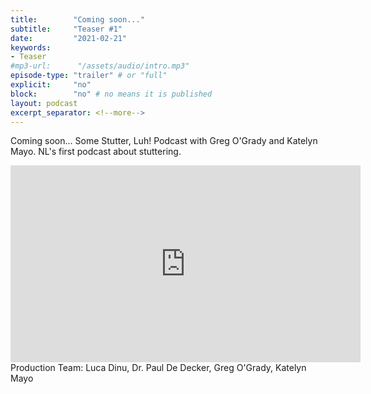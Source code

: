 ```yaml
---
title:        "Coming soon..."
subtitle:     "Teaser #1"
date:         "2021-02-21"
keywords:
- Teaser
#mp3-url:      "/assets/audio/intro.mp3"
episode-type: "trailer" # or "full"
explicit:     "no"
block:        "no" # no means it is published
layout: podcast
excerpt_separator: <!--more-->
---
```

Coming soon... Some Stutter, Luh! Podcast with Greg O'Grady and Katelyn Mayo. NL's first podcast about stuttering.
<!--more-->
<iframe width="560" height="315" src="https://www.youtube.com/embed/sRIFLC2NEJY" title="YouTube video player" frameborder="0" allow="accelerometer; autoplay; clipboard-write; encrypted-media; gyroscope; picture-in-picture" allowfullscreen></iframe>
<!--more-->
Production Team: Luca Dinu, Dr. Paul De Decker, Greg O'Grady, Katelyn Mayo
